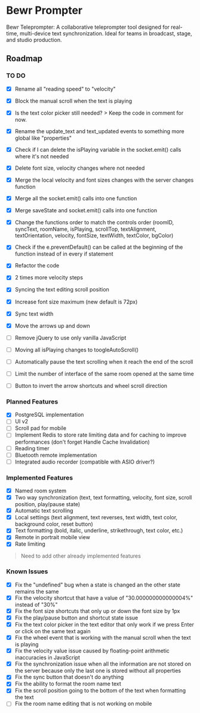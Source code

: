 # Bewr Prompter
Bewr Teleprompter: A collaborative teleprompter tool designed for real-time, multi-device text synchronization. Ideal for teams in broadcast, stage, and studio production.

## Roadmap
### TO DO
* [X] Rename all "reading speed" to "velocity"
* [X] Block the manual scroll when the text is playing
* [X] Is the text color picker still needed? > Keep the code in comment for now.
* [X] Rename the update_text and text_updated events to something more global like "properties"
* [X] Check if I can delete the isPlaying variable in the socket.emit() calls where it's not needed
* [X] Delete font size, velocity changes where not needed
* [X] Merge the local velocity and font sizes changes with the server changes function
* [X] Merge all the socket.emit() calls into one function
* [X] Merge saveState and socket.emit() calls into one function
* [X] Change the functions order to match the controls order (roomID, syncText, roomName, isPlaying, scrollTop, textAlignment, textOrientation, velocity, fontSize, textWidth, textColor, bgColor)
* [X] Check if the e.preventDefault() can be called at the beginning of the function instead of in every if statement
* [X] Refactor the code
* [X] 2 times more velocity steps
* [X] Syncing the text editing scroll position
* [X] Increase font size maximum (new default is 72px)
* [X] Sync text width
* [X] Move the arrows up and down
* [ ] Remove jQuery to use only vanilla JavaScript
* [ ] Moving all isPlaying changes to toogleAutoScroll()
* [ ] Automatically pause the text scrolling when it reach the end of the scroll
* [ ] Limit the number of interface of the same room opened at the same time
* [ ] Button to invert the arrow shortcuts and wheel scroll direction


### Planned Features
* [X] PostgreSQL implementation
* [ ] UI v2
* [ ] Scroll pad for mobile
* [ ] Implement Redis to store rate limiting data and for caching to improve performances (don't forget Handle Cache Invalidation)
* [ ] Reading timer
* [ ] Bluetooth remote implementation
* [ ] Integrated audio recorder (compatible with ASIO driver?)

### Implemented Features
* [X] Named room system
* [X] Two way synchronization (text, text formatting, velocity, font size, scroll position, play/pause state)
* [X] Automatic text scrolling
* [X] Local settings (text alignment, text reverses, text width, text color, background color, reset button)
* [X] Text formatting (bold, italic, underline, strikethrough, text color, etc.)
* [X] Remote in portrait mobile view
* [X] Rate limiting
> Need to add other already implemented features

### Known Issues
* [X] Fix the "undefined" bug when a state is changed an the other state remains the same
* [X] Fix the velocity shortcut that have a value of "30.000000000000004%" instead of "30%"
* [X] Fix the font size shortcuts that only up or down the font size by 1px
* [X] Fix the play/pause button and shortcut state issue
* [X] Fix the text color picker in the text editor that only work if we press Enter or click on the same text again
* [X] Fix the wheel event that is working with the manual scroll when the text is playing
* [X] Fix the velocity value issue caused by floating-point arithmetic inaccuracies in JavaScript
* [X] Fix the synchronization  issue when all the information are not stored on the server because only the last one is stored without all properties
* [X] Fix the sync button that doesn't do anything
* [X] Fix the ability to format the room name text
* [X] Fix the scroll position going to the bottom of the text when formatting the text
* [ ] Fix the room name editing that is not working on mobile